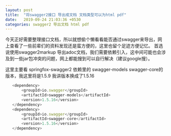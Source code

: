 ```yaml
---
layout: post
title:  "将swagger2接口 导出成文档 文档类型可以为html pdf"
date:   2019-09-24 21:03:36 +0530
categories: swagger2 导出文档 html pdf
---
```

今天正好需要整理接口文档，所以就想偷个懒看看能否通过swagger来导出，网上查看了一些前辈们的资料发现还是蛮方便的，这里也留个足迹方便记忆。
首选说使用swagger2markup 导出adoc文档，我们需要依赖引入，这中间可能也会涉及到一些jar包冲突的问题，网上都能搜到可以自行解决（建议google搜）。

这里主要看 springfox-swagger2 依赖里的 swagger-models swagger-core的版本，我这里将是1.5.9 我讲版本换成了1.5.16

```javascript
   <dependency>
       <groupId>io.swagger</groupId>
       <artifactId>swagger-models</artifactId>
       <version>1.5.16</version>
   </dependency>
   <dependency>
       <groupId>io.swagger</groupId>
       <artifactId>swagger-core</artifactId>
       <version>1.5.16</version>
   </dependency>
```

